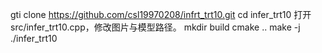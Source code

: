 gti clone https://github.com/csl19970208/infrt_trt10.git
cd infer_trt10
打开src/infer_trt10.cpp，修改图片与模型路径。
mkdir build
cmake ..
make -j
./infer_trt10
